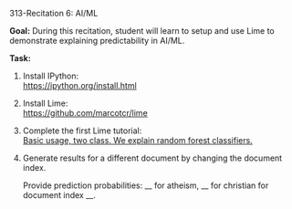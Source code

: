 313-Recitation 6: AI/ML

**Goal:** During this recitation, student will learn to setup and use
Lime to demonstrate explaining predictability in AI/ML.

**Task:**

1.  Install IPython:\
    <https://ipython.org/install.html>

2.  Install Lime:\
    <https://github.com/marcotcr/lime>

3.  Complete the first Lime tutorial:\
    [Basic usage, two class. We explain random forest
    classifiers.](https://marcotcr.github.io/lime/tutorials/Lime%20-%20basic%20usage%2C%20two%20class%20case.html)

4.  Generate results for a different document by changing the document
    index.

    Provide prediction probabilities: \_\_ for atheism, \_\_ for
    christian for document index \_\_.
